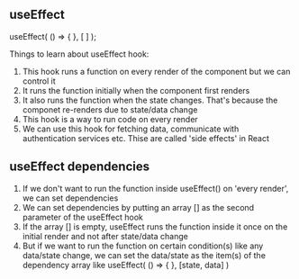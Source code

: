 
## useEffect

useEffect( () => { }, [ ] );

Things to learn about useEffect hook:

01. This hook runs a function on every render of the component but we can control it
02. It runs the function initially when the component first renders
03. It also runs the function when the state changes. That's because the componet re-renders due to state/data change
04. This hook is a way to run code on every render 
05. We can use this hook for fetching data, communicate with authentication services etc. Thise are called 'side effects' in React

## useEffect dependencies
01. If we don't want to run the function inside useEffect() on 'every render', we can set dependencies
02. We can set dependencies by putting an array [] as the second parameter of the useEffect hook
03. If the array [] is empty, useEffect runs the function inside it once on the initial render and not after state/data change
04. But if we want to run the function on certain condition(s) like any data/state change, we can set the data/state as the item(s) of the dependency array like useEffect( () => { }, [state, data] )